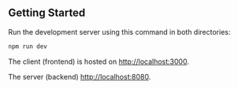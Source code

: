 ## Getting Started

Run the development server using this command in both directories:
```bash
npm run dev
```

The client (frontend) is hosted on [http://localhost:3000](http://localhost:3000).

The server (backend) [http://localhost:8080](http://localhost:8080). 
